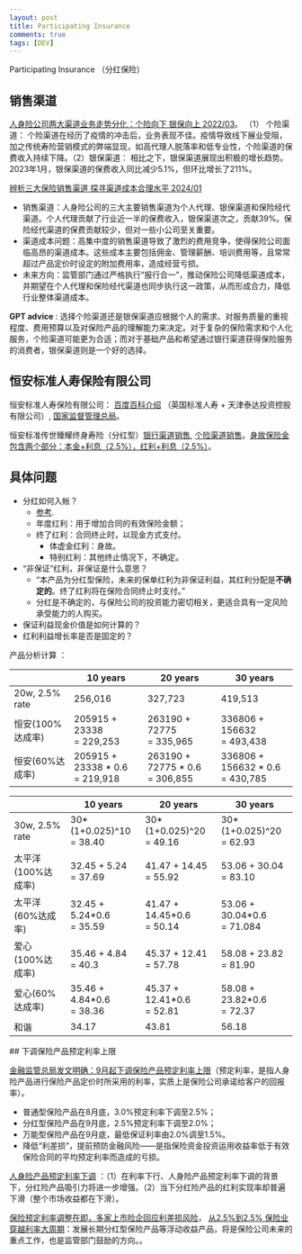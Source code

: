 ```yaml
---
layout: post
title: Participating Insurance
comments: true
tags: [DEV]
---
```



Participating Insurance （分红保险）


## 销售渠道

[人身险公司两大渠道业务走势分化：个险向下 银保向上 2022/03](http://www.news.cn/money/20220315/012eea1eefb0488c986a9205033abfb5/c.html)。 （1） 个险渠道： 个险渠道在经历了疫情的冲击后，业务表现不佳。疫情导致线下展业受阻，加之传统寿险营销模式的弊端显现，如高代理人脱落率和低专业性，个险渠道的保费收入持续下降。（2）银保渠道： 相比之下，银保渠道展现出积极的增长趋势。2023年1月，银保渠道的保费收入同比减少5.1%，但环比增长了211%。

[辨析三大保险销售渠道 探寻渠道成本合理水平 2024/01](https://finance.sina.com.cn/roll/2024-01-30/doc-inafhpfk7370445.shtml)

* 销售渠道：人身险公司的三大主要销售渠道为个人代理、银保渠道和保险经代渠道。个人代理贡献了行业近一半的保费收入，银保渠道次之，贡献39%。保险经代渠道的保费贡献较少，但对一些小公司至关重要。
* 渠道成本问题：高集中度的销售渠道导致了激烈的费用竞争，使得保险公司面临高昂的渠道成本。这些成本主要包括佣金、管理薪酬、培训费用等，且常常超过产品定价时设定的附加费用率，造成经营亏损。
* 未来方向：监管部门通过严格执行“报行合一”，推动保险公司降低渠道成本，并期望在个人代理和保险经代渠道也同步执行这一政策，从而形成合力，降低行业整体渠道成本。

**GPT advice** : 选择个险渠道还是银保渠道应根据个人的需求、对服务质量的重视程度、费用预算以及对保险产品的理解能力来决定。对于复杂的保险需求和个人化服务，个险渠道可能更为合适；而对于基础产品和希望通过银行渠道获得保险服务的消费者，银保渠道则是一个好的选择。


## 恒安标准人寿保险有限公司

恒安标准人寿保险有限公司： [百度百科介绍](https://baike.baidu.com/item/%E6%81%92%E5%AE%89%E6%A0%87%E5%87%86%E4%BA%BA%E5%AF%BF%E4%BF%9D%E9%99%A9%E6%9C%89%E9%99%90%E5%85%AC%E5%8F%B8/5947357?fr=ge_ala) （英国标准人寿 + 天津泰达投资控股有限公司）, [国家监督管理总局](https://www.nfra.gov.cn/cn/view/pages/zaixianfuwu/productList.html?orgid=339826&classid=1&orgname=%E6%81%92%E5%AE%89%E6%A0%87%E5%87%86%E4%BA%BA%E5%AF%BF%E4%BF%9D%E9%99%A9%E6%9C%89%E9%99%90%E5%85%AC%E5%8F%B8)。

恒安标准传世臻耀终身寿险（分红型）[银行渠道销售](https://www.hengansl.com/hengan/wmdcp/yxbx/yljh/2023080717315464304/index.html), [个险渠道销售](https://www.hengansl.com/hengan/wmdcp/grbx/jkjh/2022122214475166006/index.html)。<u>身故保险金包含两个部分：本金+利息（2.5%），红利+利息（2.5%）</u>。


## 具体问题
<p></p>

* 分红如何入帐？
  * [参考](https://www.naibabao.com/ketang/48566.html).
  * 年度红利：用于增加合同的有效保险金额；
  * 终了红利：合同终止时，以现金方式支付。
    * 体虚金红利：身故。
    * 特别红利：其他终止情况下，不确定。
* “非保证”红利，非保证是什么意思？
  * “本产品为分红型保险，未来的保单红利为非保证利益，其红利分配是**不确定的**。终了红利将在保险合同终止时支付。”
  * 分红是不确定的，与保险公司的投资能力密切相关，更适合具有一定风险承受能力的人购买。
* 保证利益现金价值是如何计算的？
* 红利利益增长率是否是固定的？

产品分析计算 ：

|  | 10 years | 20 years | 30 years |
|---|-----|-------------|---------|
| 20w, 2.5% rate | 256,016 | 327,723 | 419,513|
| 恒安(100%达成率) | 205915 + 23338 <br> = 229,253 | 263190 + 72775 <br> = 335,965 | 336806 + 156632<br> = 493,438 |
| 恒安(60%达成率) | 205915 + 23338 * 0.6 <br> = 219,918 | 263190 + 72775 * 0.6 <br> = 306,855 | 336806 + 156632 * 0.6<br> = 430,785 |

<p></p>

| | 10 years | 20 years | 30 years |
|---|-----|-------------|---------|
| 30w, 2.5% rate | 30*(1+0.025)^10<br> = 38.40 | 30*(1+0.025)^20<br> = 49.16 | 30*(1+0.025)^20<br> = 62.93 |
| 太平洋(100%达成率) | 32.45 + 5.24 <br> = 37.69 | 41.47 + 14.45 <br> = 55.92 | 53.06 + 30.04 <br> = 83.10 |
| 太平洋(60%达成率) | 32.45 + 5.24*0.6 <br> = 35.59 | 41.47 + 14.45*0.6 <br> = 50.14 | 53.06 + 30.04*0.6<br> = 71.084 |
| 爱心(100%达成率) | 35.46 + 4.84 <br> = 40.3 | 45.37 + 12.41 <br> = 57.78 | 58.08 + 23.82 <br> = 81.90 |
| 爱心(60%达成率) | 35.46 + 4.84*0.6 <br> = 38.36 | 45.37 + 12.41*0.6 <br> = 52.81 | 58.08 + 23.82*0.6<br> = 72.37 |
| 和谐 | 34.17 | 43.81 | 56.18 |


<p></p>
## 下调保险产品预定利率上限

[金融监管总局发文明确：9月起下调保险产品预定利率上限](http://www.xinhuanet.com/money/20240820/b053d7c5110b4d44a3d88cd3a3b6c762/c.html)（预定利率，是指人身险产品进行保险产品定价时所采用的利率，实质上是保险公司承诺给客户的回报率）。

* 普通型保险产品在8月底，3.0%预定利率下调至2.5%；
* 分红型保险产品在9月底，2.5%预定利率下调至2.0%；
* 万能型保险产品在9月底，最低保证利率由2.0%调至1.5%。
* 降低“利差损”，提前预防金融风险——是指保险资金投资运用收益率低于有效保险合同的平均预定利率而造成的亏损。

[人身险产品预定利率下调](https://m.21jingji.com/article/20240822/42c826d45b996b61484bb24399e572b0.html) ：（1）在利率下行、人身险产品预定利率下调的背景下，分红险产品吸引力将进一步增强。（2）当下分红险产品的红利实现率却普遍下滑（整个市场收益都在下滑）。

[保险预定利率调整在即，多家上市险企回应利差损风险](https://m.yicai.com/news/102254231.html)， [从2.5%到2.5% 保险业穿越利率大周期](http://www.news.cn/money/20240902/56902d407cb84836abb640b3a9942e76/c.html)：发展长期分红型保险产品等浮动收益产品，将是保险公司未来的重点工作，也是监管部门鼓励的方向。。
